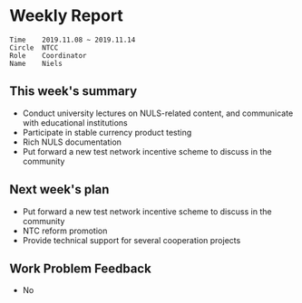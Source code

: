 # Weekly Report 
```
Time	2019.11.08 ~ 2019.11.14
Circle	NTCC
Role	Coordinator
Name	Niels
```
## This week's summary 
- Conduct university lectures on NULS-related content, and communicate with educational institutions
- Participate in stable currency product testing
- Rich NULS documentation
- Put forward a new test network incentive scheme to discuss in the community
## Next week's plan
- Put forward a new test network incentive scheme to discuss in the community
- NTC reform promotion
- Provide technical support for several cooperation projects
## Work Problem Feedback
- No

